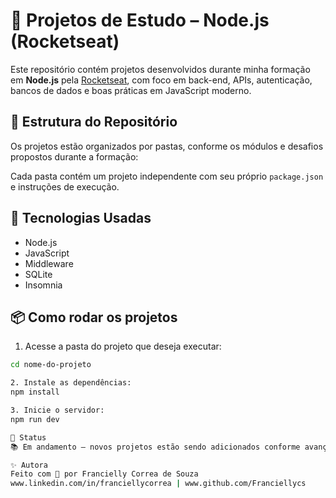 # 🚀 Projetos de Estudo – Node.js (Rocketseat)

Este repositório contém projetos desenvolvidos durante minha formação em **Node.js** pela [Rocketseat](https://rocketseat.com.br/), com foco em back-end, APIs, autenticação, bancos de dados e boas práticas em JavaScript moderno.

## 📂 Estrutura do Repositório

Os projetos estão organizados por pastas, conforme os módulos e desafios propostos durante a formação:

Cada pasta contém um projeto independente com seu próprio `package.json` e instruções de execução.

## 🚀 Tecnologias Usadas

- Node.js
- JavaScript
- Middleware
- SQLite
- Insomnia

## 📦 Como rodar os projetos

1. Acesse a pasta do projeto que deseja executar:
```bash
cd nome-do-projeto

2. Instale as dependências:
npm install

3. Inicie o servidor:
npm run dev

📌 Status
📚 Em andamento — novos projetos estão sendo adicionados conforme avanço na formação.

✨ Autora
Feito com 💙 por Francielly Correa de Souza
www.linkedin.com/in/franciellycorrea | www.github.com/Franciellycs
